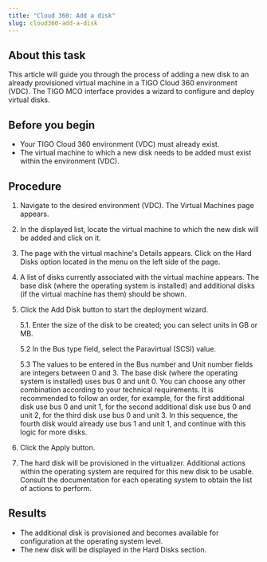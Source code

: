 ```yaml
---
title: "Cloud 360: Add a disk"
slug: cloud360-add-a-disk
---
```


## About this task

This article will guide you through the process of adding a new disk to an already provisioned virtual machine in a TIGO Cloud 360 environment (VDC). The TIGO MCO interface provides a wizard to configure and deploy virtual disks.

## Before you begin

- Your TIGO Cloud 360 environment (VDC) must already exist.
- The virtual machine to which a new disk needs to be added must exist within the environment (VDC).

## Procedure

1. Navigate to the desired environment (VDC). The Virtual Machines page appears.

2. In the displayed list, locate the virtual machine to which the new disk will be added and click on it.

3. The page with the virtual machine's Details appears. Click on the Hard Disks option located in the menu on the left side of the page.

4. A list of disks currently associated with the virtual machine appears. The base disk (where the operating system is installed) and additional disks (if the virtual machine has them) should be shown.

5. Click the Add Disk button to start the deployment wizard.

    5.1. Enter the size of the disk to be created; you can select units in GB or MB.

    5.2 In the Bus type field, select the Paravirtual (SCSI) value.

    5.3 The values to be entered in the Bus number and Unit number fields are integers between 0 and 3. The base disk (where the operating system is installed) uses bus 0 and unit 0. You can choose any other combination according to your technical requirements. It is recommended to follow an order, for example, for the first additional disk use bus 0 and unit 1, for the second additional disk use bus 0 and unit 2, for the third disk use bus 0 and unit 3. In this sequence, the fourth disk would already use bus 1 and unit 1, and continue with this logic for more disks.

6. Click the Apply button.

7. The hard disk will be provisioned in the virtualizer. Additional actions within the operating system are required for this new disk to be usable. Consult the documentation for each operating system to obtain the list of actions to perform.

## Results

- The additional disk is provisioned and becomes available for configuration at the operating system level.
- The new disk will be displayed in the Hard Disks section.
